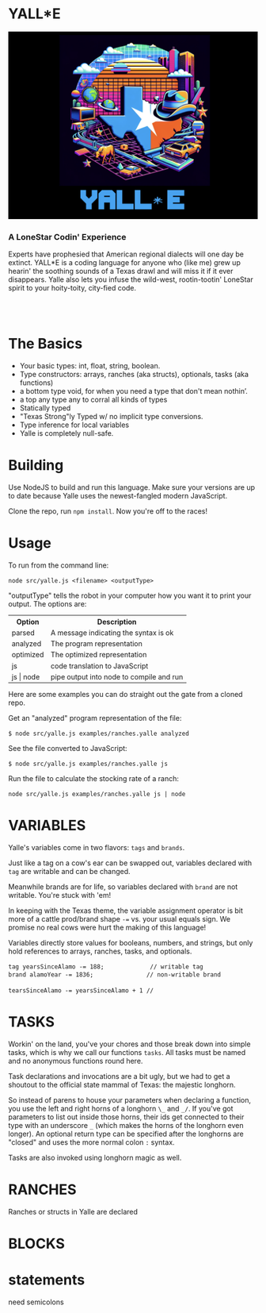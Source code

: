 # YALL\*E

![](docs/logo.png)

### A LoneStar Codin' Experience

Experts have prophesied that American regional dialects will one day be extinct. YALL\*E is a coding language for anyone who (like me) grew up hearin' the soothing sounds of a Texas drawl and will miss it if it ever disappears. Yalle also lets you infuse the wild-west, rootin-tootin' LoneStar spirit to your hoity-toity, city-fied code.

<br>

<br>

# The Basics

- Your basic types: int, float, string, boolean.
- Type constructors: arrays, ranches (aka structs), optionals, tasks (aka functions)
- a bottom type void, for when you need a type that don't mean nothin’.
- a top any type any to corral all kinds of types
- Statically typed
- "Texas Strong"ly Typed w/ no implicit type conversions.
- Type inference for local variables
- Yalle is completely null-safe.

# Building

Use NodeJS to build and run this language. Make sure your versions are up to date because Yalle uses the newest-fangled modern JavaScript.

Clone the repo, run `npm install`. Now you're off to the races!

# Usage

To run from the command line:

```
node src/yalle.js <filename> <outputType>
```

"outputType" tells the robot in your computer how you want it to print your output. The options are:

<table>
<tr><th>Option</th><th>Description</th></tr>
<tr><td>parsed</td><td>A message indicating the syntax is ok</td></tr>
<tr><td>analyzed</td><td>The program representation</td></tr>
<tr><td>optimized</td><td>The optimized representation</td></tr>
<tr><td>js</td><td>code translation to JavaScript</td></tr>
<tr><td>js |  node </td><td>pipe output into node to compile and run</td></tr>
</table>

Here are some examples you can do straight out the gate from a cloned repo.

Get an "analyzed" program representation of the file:

```
$ node src/yalle.js examples/ranches.yalle analyzed
```

See the file converted to JavaScript:

```
$ node src/yalle.js examples/ranches.yalle js
```

Run the file to calculate the stocking rate of a ranch:

```
node src/yalle.js examples/ranches.yalle js | node
```

# VARIABLES

Yalle's variables come in two flavors: `tags` and `brands`.

Just like a tag on a cow's ear can be swapped out, variables declared with `tag` are writable and can be changed.

Meanwhile brands are for life, so variables declared with `brand` are not writable. You're stuck with 'em!

In keeping with the Texas theme, the variable assignment operator is bit more of a cattle prod/brand shape `-=` vs. your usual equals sign. We promise no real cows were hurt the making of this language!

Variables directly store values for booleans, numbers, and strings, but only hold references to arrays, ranches, tasks, and optionals.

<!-- TODO EXAMPLES -->

```
tag yearsSinceAlamo -= 188;             // writable tag
brand alamoYear -= 1836;               // non-writable brand

tearsSinceAlamo -= yearsSinceAlamo + 1 //
```

# TASKS

Workin' on the land, you've your chores and those break down into simple tasks, which is why we call our functions `tasks`. All tasks must be named and no anonymous functions round here.

Task declarations and invocations are a bit ugly, but we had to get a shoutout to the official state mammal of Texas: the majestic longhorn.

So instead of parens to house your parameters when declaring a function, you use the left and right horns of a longhorn `\_` and `_/`. If you've got parameters to list out inside those horns, their ids get connected to their type with an underscore `_` (which makes the horns of the longhorn even longer). An optional return type can be specified after the longhorns are "closed" and uses the more normal colon `:` syntax.

Tasks are also invoked using longhorn magic as well.

<!-- TODO EXAMPLES  tasks declared, tasks, optional invoked-->

# RANCHES

Ranches or structs in Yalle are declared

# BLOCKS

# statements

need semicolons
